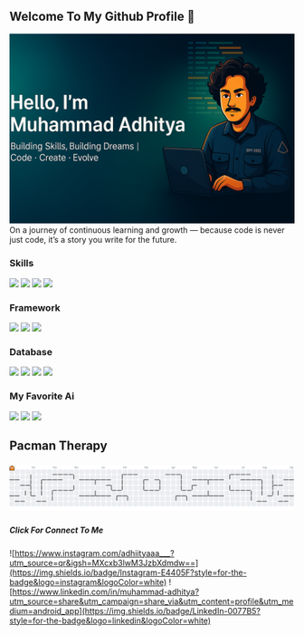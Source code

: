 ## Welcome To My Github Profile 👋

<img src="bg/bg.png" />
<br>
On a journey of continuous learning and growth — because code is never just code, it’s a story you write for the future.

### Skills
<img src="https://img.shields.io/badge/HTML5-E34F26?style=for-the-badge&logo=html5&logoColor=white" /> <img src="https://img.shields.io/badge/CSS3-1572B6?style=for-the-badge&logo=css3&logoColor=white" /> <img src="https://img.shields.io/badge/JavaScript-323330?style=for-the-badge&logo=javascript&logoColor=F7DF1E" /> <img src="https://img.shields.io/badge/PHP-777BB4?style=for-the-badge&logo=php&logoColor=white" />

### Framework
<img src="https://img.shields.io/badge/Laravel-FF2D20?style=for-the-badge&logo=laravel&logoColor=white" /> <img src="https://img.shields.io/badge/Kotlin-B125EA?style=for-the-badge&logo=kotlin&logoColor=white" /> <img src="https://img.shields.io/badge/Flutter-02569B?style=for-the-badge&logo=flutter&logoColor=white
"/>

### Database
<img src="https://img.shields.io/badge/MariaDB-003545?style=for-the-badge&logo=mariadb&logoColor=white" /> <img src="https://img.shields.io/badge/MySQL-005C84?style=for-the-badge&logo=mysql&logoColor=white" /> <img src="https://img.shields.io/badge/Xampp-F37623?style=for-the-badge&logo=xampp&logoColor=white" /> <img src="https://img.shields.io/badge/dbeaver-382923?style=for-the-badge&logo=dbeaver&logoColor=white" />

### My Favorite Ai
<img src="https://img.shields.io/badge/ChatGPT-74aa9c?style=for-the-badge&logo=openai&logoColor=white" /> <img src="https://img.shields.io/badge/Perplexity-1FB8CD?style=for-the-badge&logo=perplexity&logoColor=white" /> <img src="https://img.shields.io/badge/Google%20Gemini-8E75B2?style=for-the-badge&logo=googlegemini&logoColor=white" />

<h2 align="left">Pacman Therapy</h2>

###

<picture>
  <source media="(prefers-color-scheme: dark)" srcset="https://raw.githubusercontent.com/AdhityaMuhammad25/AdhityaMuhammad25/output/pacman-contribution-graph-dark.svg">
  <source media="(prefers-color-scheme: light)" srcset="https://raw.githubusercontent.com/AdhityaMuhammad25/AdhityaMuhammad25/output/pacman-contribution-graph.svg">
  <img alt="pacman contribution graph" src="https://raw.githubusercontent.com/AdhityaMuhammad25/AdhityaMuhammad25/output/pacman-contribution-graph.svg">
</picture>

###

##### Click For Connect To Me
![https://www.instagram.com/adhiityaaa___?utm_source=qr&igsh=MXcxb3lwM3JzbXdmdw==](https://img.shields.io/badge/Instagram-E4405F?style=for-the-badge&logo=instagram&logoColor=white) ![https://www.linkedin.com/in/muhammad-adhitya?utm_source=share&utm_campaign=share_via&utm_content=profile&utm_medium=android_app](https://img.shields.io/badge/LinkedIn-0077B5?style=for-the-badge&logo=linkedin&logoColor=white)
